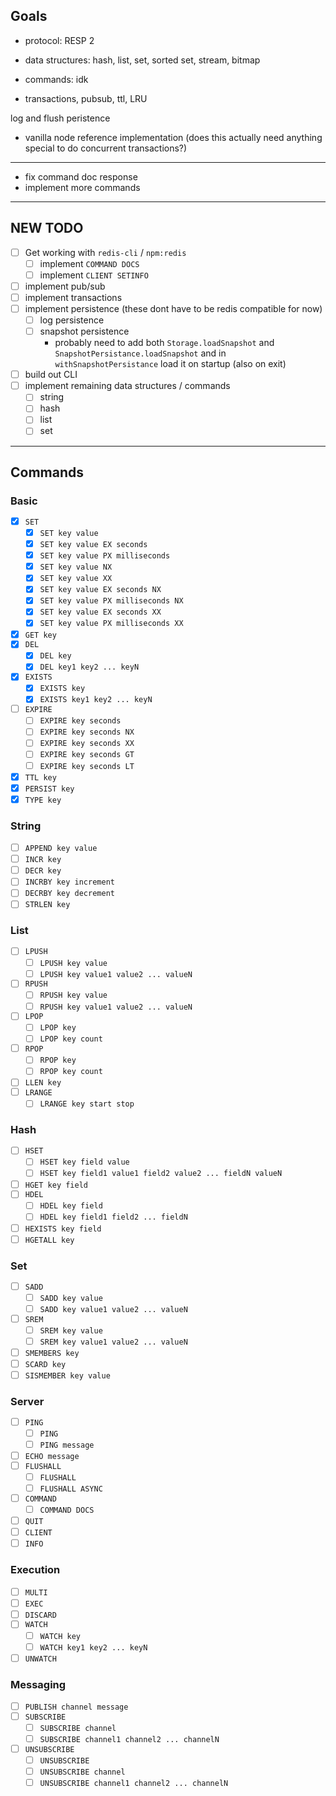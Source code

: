 ## Goals

- protocol: RESP 2

- data structures: hash, list, set, sorted set, stream, bitmap
- commands: idk
- transactions, pubsub, ttl, LRU

log and flush peristence

- vanilla node reference implementation (does this actually need anything special to do concurrent transactions?)

---

- fix command doc response
- implement more commands

---

## NEW TODO

- [ ] Get working with `redis-cli` / `npm:redis`
  - [ ] implement `COMMAND DOCS`
  - [ ] implement `CLIENT SETINFO`
- [ ] implement pub/sub
- [ ] implement transactions
- [ ] implement persistence (these dont have to be redis compatible for now)
  - [ ] log persistence
  - [ ] snapshot persistence
    - probably need to add both `Storage.loadSnapshot` and `SnapshotPersistance.loadSnapshot` and in `withSnapshotPersistance` load it on startup (also on exit)
- [ ] build out CLI
- [ ] implement remaining data structures / commands
  - [ ] string
  - [ ] hash
  - [ ] list
  - [ ] set

---

## Commands

### Basic

- [x] `SET`
  - [x] `SET key value`
  - [x] `SET key value EX seconds`
  - [x] `SET key value PX milliseconds`
  - [x] `SET key value NX`
  - [x] `SET key value XX`
  - [x] `SET key value EX seconds NX`
  - [x] `SET key value PX milliseconds NX`
  - [x] `SET key value EX seconds XX`
  - [x] `SET key value PX milliseconds XX`
- [x] `GET key`
- [x] `DEL`
  - [x] `DEL key`
  - [x] `DEL key1 key2 ... keyN`
- [x] `EXISTS`
  - [x] `EXISTS key`
  - [x] `EXISTS key1 key2 ... keyN`
- [ ] `EXPIRE`
  - [ ] `EXPIRE key seconds`
  - [ ] `EXPIRE key seconds NX`
  - [ ] `EXPIRE key seconds XX`
  - [ ] `EXPIRE key seconds GT`
  - [ ] `EXPIRE key seconds LT`
- [x] `TTL key`
- [x] `PERSIST key`
- [x] `TYPE key`

### String

- [ ] `APPEND key value`
- [ ] `INCR key`
- [ ] `DECR key`
- [ ] `INCRBY key increment`
- [ ] `DECRBY key decrement`
- [ ] `STRLEN key`

### List

- [ ] `LPUSH`
  - [ ] `LPUSH key value`
  - [ ] `LPUSH key value1 value2 ... valueN`
- [ ] `RPUSH`
  - [ ] `RPUSH key value`
  - [ ] `RPUSH key value1 value2 ... valueN`
- [ ] `LPOP`
  - [ ] `LPOP key`
  - [ ] `LPOP key count`
- [ ] `RPOP`
  - [ ] `RPOP key`
  - [ ] `RPOP key count`
- [ ] `LLEN key`
- [ ] `LRANGE`
  - [ ] `LRANGE key start stop`

### Hash

- [ ] `HSET`
  - [ ] `HSET key field value`
  - [ ] `HSET key field1 value1 field2 value2 ... fieldN valueN`
- [ ] `HGET key field`
- [ ] `HDEL`
  - [ ] `HDEL key field`
  - [ ] `HDEL key field1 field2 ... fieldN`
- [ ] `HEXISTS key field`
- [ ] `HGETALL key`

### Set

- [ ] `SADD`
  - [ ] `SADD key value`
  - [ ] `SADD key value1 value2 ... valueN`
- [ ] `SREM`
  - [ ] `SREM key value`
  - [ ] `SREM key value1 value2 ... valueN`
- [ ] `SMEMBERS key`
- [ ] `SCARD key`
- [ ] `SISMEMBER key value`

### Server

- [ ] `PING`
  - [ ] `PING`
  - [ ] `PING message`
- [ ] `ECHO message`
- [ ] `FLUSHALL`
  - [ ] `FLUSHALL`
  - [ ] `FLUSHALL ASYNC`
- [ ] `COMMAND`
  - [ ] `COMMAND DOCS`
- [ ] `QUIT`
- [ ] `CLIENT`
- [ ] `INFO`

### Execution

- [ ] `MULTI`
- [ ] `EXEC`
- [ ] `DISCARD`
- [ ] `WATCH`
  - [ ] `WATCH key`
  - [ ] `WATCH key1 key2 ... keyN`
- [ ] `UNWATCH`

### Messaging

- [ ] `PUBLISH channel message`
- [ ] `SUBSCRIBE`
  - [ ] `SUBSCRIBE channel`
  - [ ] `SUBSCRIBE channel1 channel2 ... channelN`
- [ ] `UNSUBSCRIBE`
  - [ ] `UNSUBSCRIBE`
  - [ ] `UNSUBSCRIBE channel`
  - [ ] `UNSUBSCRIBE channel1 channel2 ... channelN`

